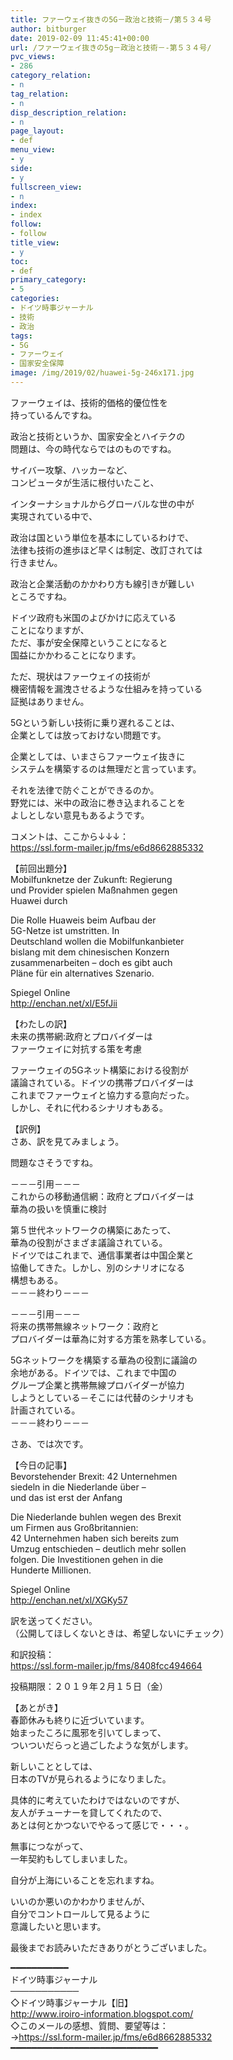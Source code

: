 ```yaml
---
title: ファーウェイ抜きの5G－政治と技術－/第５３４号
author: bitburger
date: 2019-02-09 11:45:41+00:00
url: /ファーウェイ抜きの5g－政治と技術－-第５３４号/
pvc_views:
- 286
category_relation:
- n
tag_relation:
- n
disp_description_relation:
- n
page_layout:
- def
menu_view:
- y
side:
- y
fullscreen_view:
- n
index:
- index
follow:
- follow
title_view:
- y
toc:
- def
primary_category:
- 5
categories:
- ドイツ時事ジャーナル
- 技術
- 政治
tags:
- 5G
- ファーウェイ
- 国家安全保障
image: /img/2019/02/huawei-5g-246x171.jpg
---
```

ファーウェイは、技術的価格的優位性を  
持っているんですね。  
  
政治と技術というか、国家安全とハイテクの  
問題は、今の時代ならではのものですね。  
  
サイバー攻撃、ハッカーなど、  
コンピュータが生活に根付いたこと、  
  
インターナショナルからグローバルな世の中が  
実現されている中で、  
  
政治は国という単位を基本にしているわけで、  
法律も技術の進歩ほど早くは制定、改訂されては  
行きません。

政治と企業活動のかかわり方も線引きが難しい  
ところですね。  
  
ドイツ政府も米国のよびかけに応えている  
ことになりますが、  
ただ、事が安全保障ということになると  
国益にかかわることになります。  
  
ただ、現状はファーウェイの技術が  
機密情報を漏洩させるような仕組みを持っている  
証拠はありません。

5Gという新しい技術に乗り遅れることは、  
企業としては放っておけない問題です。  
  
企業としては、いまさらファーウェイ抜きに  
システムを構築するのは無理だと言っています。  
  
それを法律で防ぐことができるのか。  
野党には、米中の政治に巻き込まれることを  
よしとしない意見もあるようです。

コメントは、ここから↓↓↓：  
<a rel="noopener" href="https://ssl.form-mailer.jp/fms/e6d8662885332" target="_blank">https://ssl.form-mailer.jp/fms/e6d8662885332</a>

【前回出題分】  
Mobilfunknetze der Zukunft: Regierung  
und Provider spielen Maßnahmen gegen  
Huawei durch  
  
Die Rolle Huaweis beim Aufbau der  
5G-Netze ist umstritten. In  
Deutschland wollen die Mobilfunkanbieter  
bislang mit dem chinesischen Konzern  
zusammenarbeiten &#8211; doch es gibt auch  
Pläne für ein alternatives Szenario.  
  
Spiegel Online  
<a rel="noopener" href="http://enchan.net/xl/E5fJii" target="_blank">http://enchan.net/xl/E5fJii</a>

【わたしの訳】  
未来の携帯網:政府とプロバイダーは  
ファーウェイに対抗する策を考慮  
  
ファーウェイの5Gネット構築における役割が  
議論されている。ドイツの携帯プロバイダーは  
これまでファーウェイと協力する意向だった。  
しかし、それに代わるシナリオもある。

【訳例】  
さあ、訳を見てみましょう。  
  
問題なさそうですね。

－－－引用－－－  
これからの移動通信網：政府とプロバイダーは  
華為の扱いを慎重に検討  
  
第５世代ネットワークの構築にあたって、  
華為の役割がさまざま議論されている。  
ドイツではこれまで、通信事業者は中国企業と  
協働してきた。しかし、別のシナリオになる  
構想もある。  
－－－終わり－－－

－－－引用－－－  
将来の携帯無線ネットワーク：政府と  
プロバイダーは華為に対する方策を熟孝している。  
  
5Gネットワークを構築する華為の役割に議論の  
余地がある。ドイツでは、これまで中国の  
グループ企業と携帯無線プロバイダーが協力  
しようとしている－そこには代替のシナリオも  
計画されている。  
－－－終わり－－－

さあ、では次です。  
  
【今日の記事】  
Bevorstehender Brexit: 42 Unternehmen  
siedeln in die Niederlande über &#8211;  
und das ist erst der Anfang  
  
Die Niederlande buhlen wegen des Brexit  
um Firmen aus Großbritannien:  
42 Unternehmen haben sich bereits zum  
Umzug entschieden &#8211; deutlich mehr sollen  
folgen. Die Investitionen gehen in die  
Hunderte Millionen.  
  
Spiegel Online  
<a rel="noopener" href="http://enchan.net/xl/XGKy57" target="_blank">http://enchan.net/xl/XGKy57</a>

訳を送ってください。  
（公開してほしくないときは、希望しないにチェック）  
  
和訳投稿：  
 <a rel="noopener" href="https://ssl.form-mailer.jp/fms/8408fcc494664" target="_blank">https://ssl.form-mailer.jp/fms/8408fcc494664</a>  
  
投稿期限：２０１９年２月１５日（金）

【あとがき】  
春節休みも終りに近づいています。  
始まったころに風邪を引いてしまって、  
ついついだらっと過ごしたような気がします。  
  
新しいこととしては、  
日本のTVが見られるようになりました。  
  
具体的に考えていたわけではないのですが、  
友人がチューナーを貸してくれたので、  
あとは何とかつないでやるって感じで・・・。  
  
無事につながって、  
一年契約もしてしまいました。  
  
自分が上海にいることを忘れますね。  
  
いいのか悪いのかわかりませんが、  
自分でコントロールして見るように  
意識したいと思います。  
  
最後までお読みいただきありがとうございました。

━━━━━━━━━━━  
ドイツ時事ジャーナル  
───────────  
◇ドイツ時事ジャーナル【旧】  
<a rel="noopener" href="http://www.iroiro-information.blogspot.com/" target="_blank">http://www.iroiro-information.blogspot.com/</a>  
◇このメールの感想、質問、要望等は：  
-><a rel="noopener" href="https://ssl.form-mailer.jp/fms/e6d8662885332" target="_blank">https://ssl.form-mailer.jp/fms/e6d8662885332</a>  
━━━━━━━━━━━━━━━━━━━━━━━━━━━━
